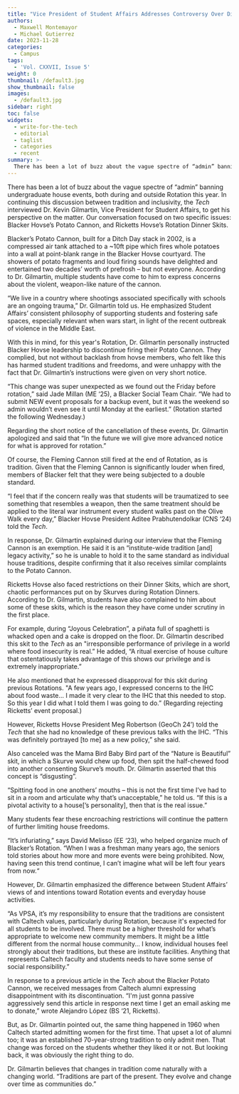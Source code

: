 ```yaml
---
title: "Vice President of Student Affairs Addresses Controversy Over Discontinuing Rotation Events"
authors:
  - Maxwell Montemayor
  - Michael Gutierrez
date: 2023-11-28
categories:
  - Campus
tags:
  - 'Vol. CXXVII, Issue 5'
weight: 0
thumbnail: /default3.jpg
show_thumbnail: false
images:
  - /default3.jpg
sidebar: right
toc: false
widgets:
  - write-for-the-tech
  - editorial
  - taglist
  - categories
  - recent
summary: >-
  There has been a lot of buzz about the vague spectre of “admin” banning undergraduate house events, both during and outside Rotation this year. In continuing this discussion between tradition and inclusivity, the _Tech_ interviewed Dr. Kevin Gilmartin, Vice President for Student Affairs, to get his perspective on the matter. Our conversation focused on two specific issues: Blacker Hovse’s Potato Cannon, and Ricketts Hovse’s Rotation Dinner Skits.
---
```


There has been a lot of buzz about the vague spectre of “admin” banning undergraduate house events, both during and outside Rotation this year. In continuing this discussion between tradition and inclusivity, the _Tech_ interviewed Dr. Kevin Gilmartin, Vice President for Student Affairs, to get his perspective on the matter. Our conversation focused on two specific issues: Blacker Hovse’s Potato Cannon, and Ricketts Hovse’s Rotation Dinner Skits.

Blacker’s Potato Cannon, built for a Ditch Day stack in 2002, is a compressed air tank attached to a ~10ft pipe which fires whole potatoes into a wall at point-blank range in the Blacker Hovse courtyard. The showers of potato fragments and loud firing sounds have delighted and entertained two decades’ worth of prefrosh – but not everyone. According to Dr. Gilmartin, multiple students have come to him to express concerns about the violent, weapon-like nature of the cannon.

“We live in a country where shootings associated specifically with schools are an ongoing trauma,” Dr. Gilmartin told us. He emphasized Student Affairs’ consistent philosophy of supporting students and fostering safe spaces, especially relevant when wars start, in light of the recent outbreak of violence in the Middle East.

 

With this in mind, for this year's Rotation, Dr. Gilmartin personally instructed Blacker Hovse leadership to discontinue firing their Potato Cannon. They complied, but not without backlash from hovse members, who felt like this has harmed student traditions and freedoms, and were unhappy with the fact that Dr. Gilmartin’s instructions were given on very short notice.

“This change was super unexpected as we found out the Friday before rotation,” said Jade Millan (ME ‘25), a Blacker Social Team Chair. “We had to submit NEW event proposals for a backup event, but it was the weekend so admin wouldn’t even see it until Monday at the earliest.” (Rotation started the following Wednesday.)

Regarding the short notice of the cancellation of these events, Dr. Gilmartin apologized and said that “In the future we will give more advanced notice for what is approved for rotation.”

Of course, the Fleming Cannon still fired at the end of Rotation, as is tradition. Given that the Fleming Cannon is significantly louder when fired, members of Blacker felt that they were being subjected to a double standard.

“I feel that if the concern really was that students will be traumatized to see something that resembles a weapon, then the same treatment should be applied to the literal war instrument every student walks past on the Olive Walk every day,” Blacker Hovse President Aditee Prabhutendolkar (CNS ‘24) told the _Tech_.

In response, Dr. Gilmartin explained during our interview that the Fleming Cannon is an exemption. He said it is an “institute-wide tradition [and] legacy activity,” so he is unable to hold it to the same standard as individual house traditions, despite confirming that it also receives similar complaints to the Potato Cannon.

Ricketts Hovse also faced restrictions on their Dinner Skits, which are short, chaotic performances put on by Skurves during Rotation Dinners. According to Dr. Gilmartin, students have also complained to him about some of these skits, which is the reason they have come under scrutiny in the first place.

For example, during “Joyous Celebration”, a piñata full of spaghetti is whacked open and a cake is dropped on the floor. Dr. Gilmartin described this skit to the _Tech_ as an "irresponsible performance of privilege in a world where food insecurity is real.” He added, “A ritual exercise of house culture that ostentatiously takes advantage of this shows our privilege and is extremely inappropriate.” 

He also mentioned that he expressed disapproval for this skit during previous Rotations. "A few years ago, I expressed concerns to the IHC about food waste… I made it very clear to the IHC that this needed to stop. So this year I did what I told them I was going to do.” (Regarding rejecting Ricketts’ event proposal.)

However, Ricketts Hovse President Meg Robertson (GeoCh 24’) told the _Tech_ that she had no knowledge of these previous talks with the IHC. “This was definitely portrayed [to me] as a new policy,” she said.

Also canceled was the Mama Bird Baby Bird part of the “Nature is Beautiful” skit, in which a Skurve would chew up food, then spit the half-chewed food into another consenting Skurve’s mouth. Dr. Gilmartin asserted that this concept is “disgusting”.

“Spitting food in one anothers’ mouths – this is not the first time I’ve had to sit in a room and articulate why that’s unacceptable,” he told us. “If this is a pivotal activity to a house[’s personality], then that is the real issue.”

Many students fear these encroaching restrictions will continue the pattern of further limiting house freedoms.

“It’s infuriating,” says David Melisso (EE ‘23), who helped organize much of Blacker’s Rotation. “When I was a freshman many years ago, the seniors told stories about how more and more events were being prohibited. Now, having seen this trend continue, I can’t imagine what will be left four years from now.“

However, Dr. Gilmartin emphasized the difference between Student Affairs’ views of and intentions toward Rotation events and everyday house activities.

“As VPSA, it’s my responsibility to ensure that the traditions are consistent with Caltech values, particularly during Rotation, because it's expected for all students to be involved. There must be a higher threshold for what’s appropriate to welcome new community members. It might be a little different from the normal house community… I know, individual houses feel strongly about their traditions, but these are institute facilities. Anything that represents Caltech faculty and students needs to have some sense of social responsibility.” 

In response to a previous article in the _Tech_ about the Blacker Potato Cannon, we received messages from Caltech alumni expressing disappointment with its discontinuation. “I'm just gonna passive aggressively send this article in response next time I get an email asking me to donate,” wrote Alejandro López (BS ‘21, Ricketts).

But, as Dr. Gilmartin pointed out, the same thing happened in 1960 when Caltech started admitting women for the first time. That upset a lot of alumni too; it was an established 70-year-strong tradition to only admit men. That change was forced on the students whether they liked it or not. But looking back, it was obviously the right thing to do.

Dr. Gilmartin believes that changes in tradition come naturally with a changing world. “Traditions are part of the present. They evolve and change over time as communities do.” 
